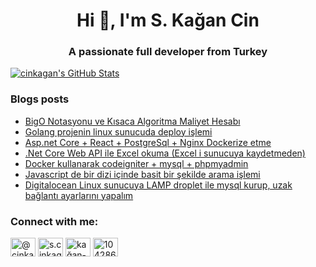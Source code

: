 <h1 align="center">Hi 👋, I'm S. Kağan Cin</h1>
<h3 align="center">A passionate full developer from Turkey</h3>

[![cinkagan's GitHub Stats](https://github-readme-stats.vercel.app/api?username=cinkagan&show_icons=true&theme=radical)](https://github.com/cinkagan)

### Blogs posts
<!-- BLOG-POST-LIST:START -->
- [BigO Notasyonu ve Kısaca Algoritma Maliyet Hesabı](https://medium.com/@cinkagan/bigo-notasyonu-ve-k%C4%B1saca-algoritma-maliyet-hesab%C4%B1-808b425fc5f5?source=rss-84ed2ad14f2b------2)
- [Golang projenin linux sunucuda deploy işlemi](https://medium.com/@cinkagan/golang-projenin-linux-sunucuda-deploy-i%C5%9Flemi-846b8b1265ce?source=rss-84ed2ad14f2b------2)
- [Asp.net Core + React + PostgreSql + Nginx Dockerize etme](https://medium.com/@cinkagan/asp-net-core-react-postgresql-nginx-dockerize-etme-8058986d34e8?source=rss-84ed2ad14f2b------2)
- [.Net Core Web API ile Excel okuma (Excel i sunucuya kaydetmeden)](https://medium.com/@cinkagan/net-core-web-api-ile-excel-okuma-excel-i-sunucuya-kaydetmeden-3864f1d528d9?source=rss-84ed2ad14f2b------2)
- [Docker kullanarak codeigniter + mysql + phpmyadmin](https://medium.com/@cinkagan/docker-kullanarak-codeigniter-mysql-phpmyadmin-a413f853016a?source=rss-84ed2ad14f2b------2)
- [Javascript de bir dizi içinde basit bir şekilde arama işlemi](https://medium.com/@cinkagan/javascript-de-bir-dizi-i%C3%A7inde-basit-bir-%C5%9Fekilde-arama-i%C5%9Flemi-ad6e80cc5d89?source=rss-84ed2ad14f2b------2)
- [Digitalocean Linux sunucuya LAMP droplet ile mysql kurup, uzak bağlantı ayarlarını yapalım](https://medium.com/@cinkagan/digitalocean-linux-sunucuya-lamp-droplet-ile-mysql-kurup-uzak-ba%C4%9Flant%C4%B1-ayarlar%C4%B1n%C4%B1-yapal%C4%B1m-73e9442cc6f0?source=rss-84ed2ad14f2b------2)
<!-- BLOG-POST-LIST:END -->

<h3 align="left">Connect with me:</h3>
<p align="left">
<a href="https://medium.com/@cinkagan" target="blank"><img align="center" src="https://cdn.jsdelivr.net/npm/simple-icons@3.0.1/icons/medium.svg" alt="@cinkagan" height="30" width="40" /></a>
<a href="https://fb.com/s.cinkagan" target="blank"><img align="center" src="https://cdn.jsdelivr.net/npm/simple-icons@3.0.1/icons/facebook.svg" alt="s.cinkagan" height="30" width="40" /></a>
<a href="https://linkedin.com/in/kağan-cin-797799153" target="blank"><img align="center" src="https://cdn.jsdelivr.net/npm/simple-icons@3.0.1/icons/linkedin.svg" alt="kağan-cin-797799153" height="30" width="40" /></a>
<a href="https://stackoverflow.com/users/10428675" target="blank"><img align="center" src="https://cdn.jsdelivr.net/npm/simple-icons@3.0.1/icons/stackoverflow.svg" alt="10428675" height="30" width="40" /></a>
</p>
